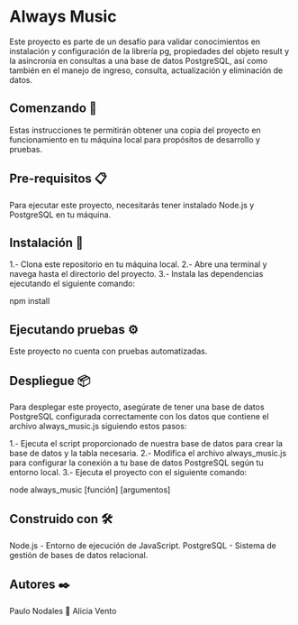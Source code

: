 # Always Music
Este proyecto es parte de un desafío para validar conocimientos en instalación y configuración de la librería pg, propiedades del objeto result y la asincronía en consultas a una base de datos PostgreSQL, así como también en el manejo de ingreso, consulta, actualización y eliminación de datos.

## Comenzando 🚀
Estas instrucciones te permitirán obtener una copia del proyecto en funcionamiento en tu máquina local para propósitos de desarrollo y pruebas.

## Pre-requisitos 📋
Para ejecutar este proyecto, necesitarás tener instalado Node.js y PostgreSQL en tu máquina.

## Instalación 🔧
1.- Clona este repositorio en tu máquina local.
2.- Abre una terminal y navega hasta el directorio del proyecto.
3.- Instala las dependencias ejecutando el siguiente comando:

npm install

## Ejecutando pruebas ⚙️
Este proyecto no cuenta con pruebas automatizadas.


## Despliegue 📦
Para desplegar este proyecto, asegúrate de tener una base de datos PostgreSQL configurada correctamente con los datos que contiene el archivo always_music.js siguiendo estos pasos:

1.- Ejecuta el script proporcionado de nuestra base de datos para crear la base de datos y la tabla necesaria.
2.- Modifica el archivo always_music.js para configurar la conexión a tu base de datos PostgreSQL según tu entorno local.
3.- Ejecuta el proyecto con el siguiente comando:

node always_music [función] [argumentos]

## Construido con 🛠️
Node.js - Entorno de ejecución de JavaScript.
PostgreSQL - Sistema de gestión de bases de datos relacional.

## Autores ✒️
Paulo Nodales 🔩
Alicia Vento
